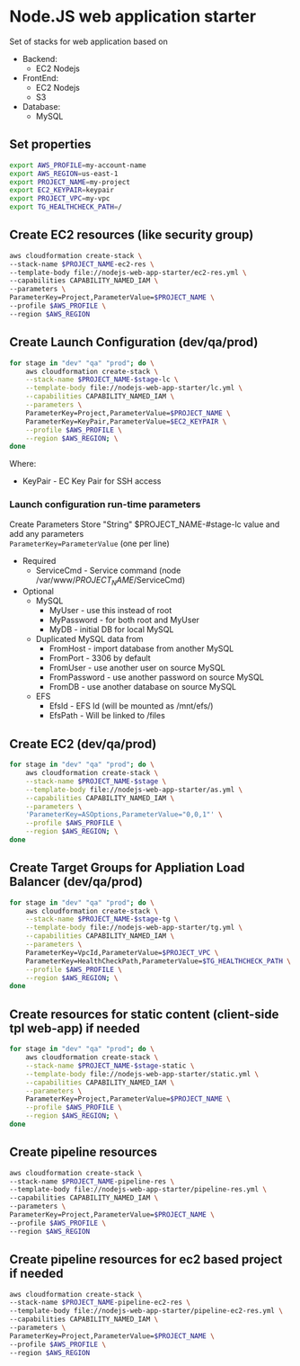 
# Node.JS web application starter

Set of stacks for web application based on

* Backend:
    - EC2 Nodejs
* FrontEnd:
    - EC2 Nodejs
    - S3
* Database:
    - MySQL

## Set properties

```sh
export AWS_PROFILE=my-account-name
export AWS_REGION=us-east-1
export PROJECT_NAME=my-project
export EC2_KEYPAIR=keypair
export PROJECT_VPC=my-vpc
export TG_HEALTHCHECK_PATH=/
```

## Create EC2 resources (like security group)

```sh
aws cloudformation create-stack \
--stack-name $PROJECT_NAME-ec2-res \
--template-body file://nodejs-web-app-starter/ec2-res.yml \
--capabilities CAPABILITY_NAMED_IAM \
--parameters \
ParameterKey=Project,ParameterValue=$PROJECT_NAME \
--profile $AWS_PROFILE \
--region $AWS_REGION
```

## Create Launch Configuration (dev/qa/prod)

```sh
for stage in "dev" "qa" "prod"; do \
    aws cloudformation create-stack \
    --stack-name $PROJECT_NAME-$stage-lc \
    --template-body file://nodejs-web-app-starter/lc.yml \
    --capabilities CAPABILITY_NAMED_IAM \
    --parameters \
    ParameterKey=Project,ParameterValue=$PROJECT_NAME \
    ParameterKey=KeyPair,ParameterValue=$EC2_KEYPAIR \
    --profile $AWS_PROFILE \
    --region $AWS_REGION; \
done
```

Where:
* KeyPair - EC Key Pair for SSH access

### Launch configuration run-time parameters

Create Parameters Store "String" $PROJECT_NAME-#stage-lc value and add any parameters  
```ParameterKey=ParameterValue``` (one per line)

* Required
    * ServiceCmd - Service command (node /var/www/$PROJECT_NAME/$ServiceCmd)
* Optional
    * MySQL
        * MyUser - use this instead of root
        * MyPassword - for both root and MyUser
        * MyDB - initial DB for local MySQL
    * Duplicated MySQL data from
        * FromHost - import database from another MySQL
        * FromPort - 3306 by default
        * FromUser - use another user on source MySQL
        * FromPassword - use another password on source MySQL
        * FromDB - use another database on source MySQL
    * EFS
        * EfsId - EFS Id (will be mounted as /mnt/efs/)
        * EfsPath - Will be linked to /files


## Create EC2 (dev/qa/prod)

```sh
for stage in "dev" "qa" "prod"; do \
    aws cloudformation create-stack \
    --stack-name $PROJECT_NAME-$stage \
    --template-body file://nodejs-web-app-starter/as.yml \
    --capabilities CAPABILITY_NAMED_IAM \
    --parameters \
    'ParameterKey=ASOptions,ParameterValue="0,0,1"' \
    --profile $AWS_PROFILE \
    --region $AWS_REGION; \
done
```

## Create Target Groups for Appliation Load Balancer (dev/qa/prod)

```sh
for stage in "dev" "qa" "prod"; do \
    aws cloudformation create-stack \
    --stack-name $PROJECT_NAME-$stage-tg \
    --template-body file://nodejs-web-app-starter/tg.yml \
    --capabilities CAPABILITY_NAMED_IAM \
    --parameters \
    ParameterKey=VpcId,ParameterValue=$PROJECT_VPC \
    ParameterKey=HealthCheckPath,ParameterValue=$TG_HEALTHCHECK_PATH \
    --profile $AWS_PROFILE \
    --region $AWS_REGION; \
done
```

## Create resources for static content (client-side tpl web-app) if needed

```sh
for stage in "dev" "qa" "prod"; do \
    aws cloudformation create-stack \
    --stack-name $PROJECT_NAME-$stage-static \
    --template-body file://nodejs-web-app-starter/static.yml \
    --capabilities CAPABILITY_NAMED_IAM \
    --parameters \
    ParameterKey=Project,ParameterValue=$PROJECT_NAME \
    --profile $AWS_PROFILE \
    --region $AWS_REGION; \
done
```

## Create pipeline resources

```sh
aws cloudformation create-stack \
--stack-name $PROJECT_NAME-pipeline-res \
--template-body file://nodejs-web-app-starter/pipeline-res.yml \
--capabilities CAPABILITY_NAMED_IAM \
--parameters \
ParameterKey=Project,ParameterValue=$PROJECT_NAME \
--profile $AWS_PROFILE \
--region $AWS_REGION
```

## Create pipeline resources for ec2 based project if needed

```sh
aws cloudformation create-stack \
--stack-name $PROJECT_NAME-pipeline-ec2-res \
--template-body file://nodejs-web-app-starter/pipeline-ec2-res.yml \
--capabilities CAPABILITY_NAMED_IAM \
--parameters \
ParameterKey=Project,ParameterValue=$PROJECT_NAME \
--profile $AWS_PROFILE \
--region $AWS_REGION
```
